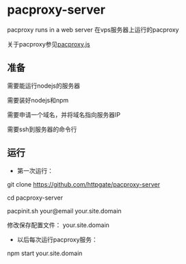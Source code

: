 # pacproxy-server

pacproxy runs in a web server 在vps服务器上运行的pacproxy

关于pacproxy参见[pacproxy.js](https://github.com/httpgate/pacproxy.js)

## 准备

需要能运行nodejs的服务器

需要装好nodejs和npm

需要申请一个域名，并将域名指向服务器IP

需要ssh到服务器的命令行


## 运行

* 第一次运行：

git clone https://github.com/httpgate/pacproxy-server

cd pacproxy-server

pacpinit.sh your@email your.site.domain

修改保存配置文件： your.site.domain


* 以后每次运行pacproxy服务：

npm start your.site.domain

